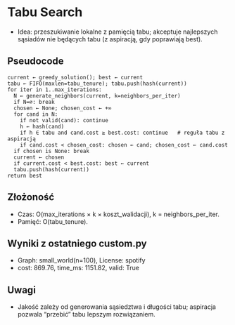 # Tabu Search

- Idea: przeszukiwanie lokalne z pamięcią tabu; akceptuje najlepszych sąsiadów nie będących tabu (z aspiracją, gdy poprawiają best).

## Pseudocode
```
current ← greedy_solution(); best ← current
tabu ← FIFO(maxlen=tabu_tenure); tabu.push(hash(current))
for iter in 1..max_iterations:
  N ← generate_neighbors(current, k=neighbors_per_iter)
  if N=∅: break
  chosen ← None; chosen_cost ← +∞
  for cand in N:
    if not valid(cand): continue
    h ← hash(cand)
    if h ∈ tabu and cand.cost ≥ best.cost: continue   # reguła tabu z aspiracją
    if cand.cost < chosen_cost: chosen ← cand; chosen_cost ← cand.cost
  if chosen is None: break
  current ← chosen
  if current.cost < best.cost: best ← current
  tabu.push(hash(current))
return best
```

## Złożoność
- Czas: O(max_iterations × k × koszt_walidacji), k = neighbors_per_iter.
- Pamięć: O(tabu_tenure).

## Wyniki z ostatniego custom.py
- Graph: small_world(n=100), License: spotify
- cost: 869.76, time_ms: 1151.82, valid: True

## Uwagi
- Jakość zależy od generowania sąsiedztwa i długości tabu; aspiracja pozwala “przebić” tabu lepszym rozwiązaniem.
